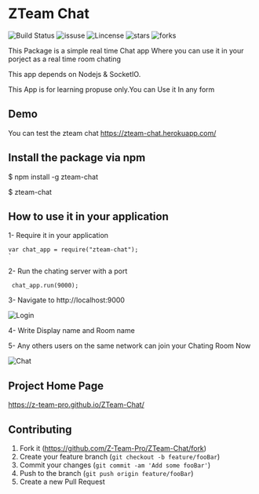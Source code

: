 # ZTeam  Chat  
  ![Build Status](https://travis-ci.org/Z-Team-Pro/ZTeam-Chat.svg?branch=master)
  ![issuse](https://img.shields.io/github/issues/Z-Team-Pro/ZTeam-Chat.svg)
  ![Lincense](https://img.shields.io/github/license/Z-Team-Pro/ZTeam-Chat.svg)
  ![stars](https://img.shields.io/github/stars/Z-Team-Pro/ZTeam-Chat.svg)
  ![forks](https://img.shields.io/github/forks/Z-Team-Pro/ZTeam-Chat.svg)
  

This Package is a simple real time Chat app 
Where you can use it in your porject as a real time room chating 

This app depends on  Nodejs  & SocketIO.
  
This App is for learning propuse only.You can Use it In any form 
 
## Demo 
  You can test the zteam chat https://zteam-chat.herokuapp.com/

## Install the package via npm

   $ npm install -g zteam-chat

   $ zteam-chat
  
## How to use it in your application

1- Require it in your application 

    var chat_app = require("zteam-chat");  
    `
2- Run the chating server with a port

     chat_app.run(9000);
     
3- Navigate to http://localhost:9000


![Login](/../master/shots/login.png?raw=true "Login Page")

4- Write Display name and Room name

5- Any others users on the same network can join your Chating Room Now

![Chat](/../master/shots/chat-room.png?raw=true "Chat Room")


## Project Home Page

https://z-team-pro.github.io/ZTeam-Chat/

## Contributing

1. Fork it (<https://github.com/Z-Team-Pro/ZTeam-Chat/fork>)
2. Create your feature branch (`git checkout -b feature/fooBar`)
3. Commit your changes (`git commit -am 'Add some fooBar'`)
4. Push to the branch (`git push origin feature/fooBar`)
5. Create a new Pull Request
